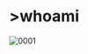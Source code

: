 # >whoami

![0001](https://user-images.githubusercontent.com/22853419/124367097-1823ca00-dc5d-11eb-9a4f-54cb099e78d4.jpg)
